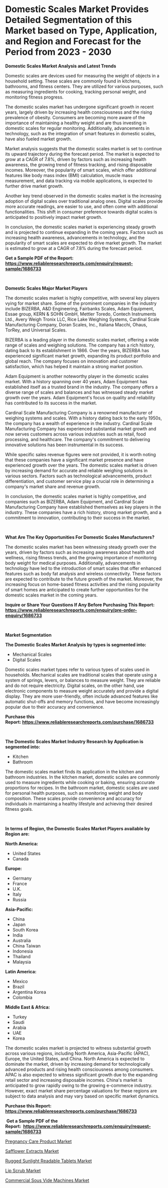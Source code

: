 <p><h1>Domestic Scales Market Provides Detailed Segmentation of this Market based on Type, Application, and Region and Forecast for the Period from 2023 - 2030</h1></p><p><strong>Domestic Scales Market Analysis and Latest Trends</strong></p>
<p><p>Domestic scales are devices used for measuring the weight of objects in a household setting. These scales are commonly found in kitchens, bathrooms, and fitness centers. They are utilized for various purposes, such as measuring ingredients for cooking, tracking personal weight, and monitoring fitness progress.</p><p>The domestic scales market has undergone significant growth in recent years, largely driven by increasing health consciousness and the rising prevalence of obesity. Consumers are becoming more aware of the importance of maintaining a healthy weight and are thus investing in domestic scales for regular monitoring. Additionally, advancements in technology, such as the integration of smart features in domestic scales, have also fueled market growth.</p><p>Market analysis suggests that the domestic scales market is set to continue its upward trajectory during the forecast period. The market is expected to grow at a CAGR of 7.8%, driven by factors such as increasing health awareness, the growing trend of fitness tracking, and rising disposable incomes. Moreover, the popularity of smart scales, which offer additional features like body mass index (BMI) calculation, muscle mass measurement, and data tracking via mobile applications, is expected to further drive market growth.</p><p>Another key trend observed in the domestic scales market is the increasing adoption of digital scales over traditional analog ones. Digital scales provide more accurate readings, are easier to use, and often come with additional functionalities. This shift in consumer preference towards digital scales is anticipated to positively impact market growth.</p><p>In conclusion, the domestic scales market is experiencing steady growth and is projected to continue expanding in the coming years. Factors such as increasing health awareness, advancements in technology, and the popularity of smart scales are expected to drive market growth. The market is estimated to grow at a CAGR of 7.8% during the forecast period.</p></p>
<p><strong>Get a Sample PDF of the Report:&nbsp; <a href="https://www.reliableresearchreports.com/enquiry/request-sample/1686733">https://www.reliableresearchreports.com/enquiry/request-sample/1686733</a></strong></p>
<p>&nbsp;</p>
<p><strong>Domestic Scales Major Market Players</strong></p>
<p><p>The domestic scales market is highly competitive, with several key players vying for market share. Some of the prominent companies in the industry include BIZERBA, A&D Engineering, Fairbanks Scales, Adam Equipment, Essae group, KERN & SOHN GmbH, Mettler Toredo, Contech Instruments Ltd., Avery Weigh Tronix LLC, Rice Lake Weighing Systems, Cardinal Scale Manufacturing Company, Doran Scales, Inc., Italiana Macchi, Ohaus, TorRey, and Universal Scales.</p><p>BIZERBA is a leading player in the domestic scales market, offering a wide range of scales and weighing solutions. The company has a rich history, dating back to its establishment in 1866. Over the years, BIZERBA has experienced significant market growth, expanding its product portfolio and global reach. The company focuses on innovation and customer satisfaction, which has helped it maintain a strong market position.</p><p>Adam Equipment is another noteworthy player in the domestic scales market. With a history spanning over 40 years, Adam Equipment has established itself as a trusted brand in the industry. The company offers a diverse range of scales and balances and has witnessed steady market growth over the years. Adam Equipment's focus on quality and reliability has contributed to its success in the market.</p><p>Cardinal Scale Manufacturing Company is a renowned manufacturer of weighing systems and scales. With a history dating back to the early 1950s, the company has a wealth of experience in the industry. Cardinal Scale Manufacturing Company has experienced substantial market growth and now serves customers across various industries such as retail, food processing, and healthcare. The company's commitment to delivering innovative solutions has been instrumental in its success.</p><p>While specific sales revenue figures were not provided, it is worth noting that these companies have a significant market presence and have experienced growth over the years. The domestic scales market is driven by increasing demand for accurate and reliable weighing solutions in various sectors. Factors such as technological advancements, product differentiation, and customer service play a crucial role in determining a company's market share and revenue growth.</p><p>In conclusion, the domestic scales market is highly competitive, and companies such as BIZERBA, Adam Equipment, and Cardinal Scale Manufacturing Company have established themselves as key players in the industry. These companies have a rich history, strong market growth, and a commitment to innovation, contributing to their success in the market.</p></p>
<p>&nbsp;</p>
<p><strong>What Are The Key Opportunities For Domestic Scales Manufacturers?</strong></p>
<p><p>The domestic scales market has been witnessing steady growth over the years, driven by factors such as increasing awareness about health and wellness, rising fitness trends, and the growing importance of monitoring body weight for medical purposes. Additionally, advancements in technology have led to the introduction of smart scales that offer enhanced features such as body fat analysis and wireless connectivity. These factors are expected to contribute to the future growth of the market. Moreover, the increasing focus on home-based fitness activities and the rising popularity of smart homes are anticipated to create further opportunities for the domestic scales market in the coming years.</p></p>
<p><strong>Inquire or Share Your Questions If Any Before Purchasing This Report: <a href="https://www.reliableresearchreports.com/enquiry/pre-order-enquiry/1686733">https://www.reliableresearchreports.com/enquiry/pre-order-enquiry/1686733</a></strong></p>
<p>&nbsp;</p>
<p><strong>Market Segmentation</strong></p>
<p><strong>The Domestic Scales Market Analysis by types is segmented into:</strong></p>
<p><ul><li>Mechanical Scales</li><li>Digital Scales</li></ul></p>
<p><p>Domestic scales market types refer to various types of scales used in households. Mechanical scales are traditional scales that operate using a system of springs, levers, or balances to measure weight. They are reliable and do not require electricity. Digital scales, on the other hand, use electronic components to measure weight accurately and provide a digital display. They are more user-friendly, often include advanced features like automatic shut-offs and memory functions, and have become increasingly popular due to their accuracy and convenience.</p></p>
<p><strong>Purchase this Report:&nbsp;<a href="https://www.reliableresearchreports.com/purchase/1686733">https://www.reliableresearchreports.com/purchase/1686733</a></strong></p>
<p>&nbsp;</p>
<p><strong>The Domestic Scales Market Industry Research by Application is segmented into:</strong></p>
<p><ul><li>Kitchen</li><li>Bathroom</li></ul></p>
<p><p>The domestic scales market finds its application in the kitchen and bathroom industries. In the kitchen market, domestic scales are commonly used to measure ingredients while cooking or baking, ensuring accurate proportions for recipes. In the bathroom market, domestic scales are used for personal health purposes, such as monitoring weight and body composition. These scales provide convenience and accuracy for individuals in maintaining a healthy lifestyle and achieving their desired fitness goals.</p></p>
<p>&nbsp;</p>
<p><strong>In terms of Region, the Domestic Scales Market Players available by Region are:</strong></p>
<p>
    <p> <strong> North America: </strong>
        <ul>
            <li>United States</li>
            <li>Canada</li>
        </ul>
        </p> 
    <p> <strong> Europe: </strong>
        <ul>
            <li>Germany</li>
            <li>France</li>
            <li>U.K.</li>
            <li>Italy</li>
            <li>Russia</li>
        </ul>
        </p> 
    <p> <strong> Asia-Pacific: </strong>
        <ul>
            <li>China</li>
            <li>Japan</li>
            <li>South Korea</li>
            <li>India</li>
            <li>Australia</li>
            <li>China Taiwan</li>
            <li>Indonesia</li>
            <li>Thailand</li>
            <li>Malaysia</li>
        </ul>
        </p> 
    <p> <strong> Latin America: </strong>
        <ul>
            <li>Mexico</li>
            <li>Brazil</li>
            <li>Argentina Korea</li>
            <li>Colombia</li>
        </ul>
        </p> 
    <p> <strong> Middle East & Africa: </strong>
        <ul>
            <li>Turkey</li>
            <li>Saudi</li>
            <li>Arabia</li>
            <li>UAE</li>
            <li>Korea</li>
        </ul>
    </p>
    </p>
<p><p>The domestic scales market is projected to witness substantial growth across various regions, including North America, Asia-Pacific (APAC), Europe, the United States, and China. North America is expected to dominate the market, driven by increasing demand for technologically advanced products and rising health consciousness among consumers. APAC is also expected to witness significant growth due to the expanding retail sector and increasing disposable incomes. China's market is anticipated to grow rapidly owing to the growing e-commerce industry. However, exact market share percentage valuations for these regions are subject to data analysis and may vary based on specific market dynamics.</p></p>
<p><strong>Purchase this Report: <a href="https://www.reliableresearchreports.com/purchase/1686733">https://www.reliableresearchreports.com/purchase/1686733</a></strong></p>
<p>&nbsp;<strong>Get a Sample PDF of the Report:&nbsp;&nbsp;<a href="https://www.reliableresearchreports.com/enquiry/request-sample/1686733">https://www.reliableresearchreports.com/enquiry/request-sample/1686733</a></strong></p>
<p><strong></strong></p>
<p><p><a href="https://www.linkedin.com/pulse/pregnancy-care-product-market-challenges-opportunities/">Pregnancy Care Product Market</a></p><p><a href="https://medium.com/@nilltanay7548659/safflower-extracts-market-report-reveals-the-latest-trends-and-growth-opportunities-of-this-market-f7dbf62d33c3">Safflower Extracts Market</a></p><p><a href="https://medium.com/@fitanstorm7845/rugged-sunlight-readable-tablets-market-insights-into-market-cagr-market-trends-and-growth-93a323880b64">Rugged Sunlight Readable Tablets Market</a></p><p><a href="https://www.linkedin.com/pulse/lip-scrub-market-research-report-unlocks-analysis-financial/">Lip Scrub Market</a></p><p><a href="https://www.linkedin.com/pulse/commercial-sous-vide-machines-market-research-report/">Commercial Sous Vide Machines Market</a></p></p>
